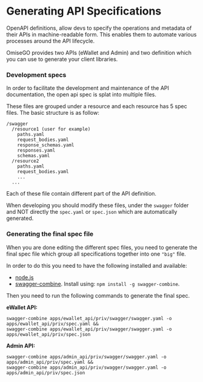 # Generating API Specifications

OpenAPI definitions, allow devs to specify the operations and metadata of their APIs in machine-readable form. This enables them to automate various processes around the API lifecycle.

OmiseGO provides two APIs (eWallet and Admin) and two definition which you can use to generate your client libraries.

### Development specs

In order to facilitate the development and maintenance of the API documentation, the open api spec is splat into multiple files.

These files are grouped under a resource and each resource has 5 spec files. The basic structure is as follow:
```
/swagger
  /resource1 (user for example)
    paths.yaml
    request_bodies.yaml
    response_schemas.yaml
    responses.yaml
    schemas.yaml
  /resource2
    paths.yaml
    request_bodies.yaml
    ...
  ...
```

Each of these file contain different part of the API definition.

When developing you should modify these files, under the `swagger` folder and NOT directly the `spec.yaml` or `spec.json` which are automatically generated.

### Generating the final spec file

When you are done editing the different spec files, you need to generate the final spec file which group all specifications together into one `"big"` file.

In order to do this you need to have the following installed and available:
  - [node.js](https://nodejs.org/en/download/package-manager/)
  - [swagger-combine](https://www.npmjs.com/package/swagger-combine). Install using: `npm install -g swagger-combine`.

Then you need to run the following commands to generate the final spec.

**eWallet API:**

```
swagger-combine apps/ewallet_api/priv/swagger/swagger.yaml -o apps/ewallet_api/priv/spec.yaml &&
swagger-combine apps/ewallet_api/priv/swagger/swagger.yaml -o apps/ewallet_api/priv/spec.json
```

**Admin API:**

```
swagger-combine apps/admin_api/priv/swagger/swagger.yaml -o apps/admin_api/priv/spec.yaml &&
swagger-combine apps/admin_api/priv/swagger/swagger.yaml -o apps/admin_api/priv/spec.json
```
